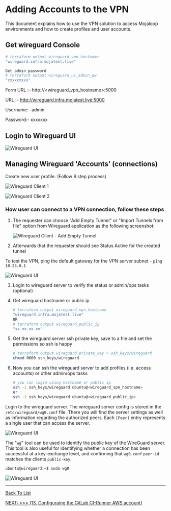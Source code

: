 # Adding Accounts to the VPN

This document explains how to use the VPN solution to access Mojaloop environments and how to create profiles and user accounts.

## Get wireguard Console

```bash
# terraform output wireguard_vpn_hostname
"wireguard.infra.mojatest.live"

Get admin password
# terraform output wireguard_ui_admin_pw
"xxxxxxxxx"
```
Form URL :- http://<wireguard_vpn_hostname>:5000

URL :- http://wireguard.infra.mojatest.live:5000

Username:- admin

Password:- xxxxxxx

## Login to Wireguard UI

![Wireguard UI](./d20.images/vpn-1-WireGuard-UI.png)



## Managing Wireguard 'Accounts' (connections)

Create new user profile. (Follow 8 step process)

![Wireguard Client 1](./d20.images/vpn-2-Wireguard-Clients.png)



![Wireguard Client 2](./d20.images/vpn-3-Wireguard-Clients.png)



### How user can connect to a VPN connection, follow these steps

1. The requester can choose  "Add Empty Tunnel"  or "Import Tunnels from file" option from Wireguard application as the following screenshot:

    ![Wireguard Client - Add Empty Tunnel](./d20.images/2011.png)
2. Afterwards that the requester should see Status Active for the created tunnel

To test the VPN, ping the default gateway for the VPN server subnet - `ping 10.25.0.1`

![Wireguard UI](./d20.images/vpn-4‎-verfication.png)



3. Login to wireguard server to verify the status or admin/ops tasks (optional)

1. Get wireguard hostname or public ip

   ``` bash
   # terraform output wireguard_vpn_hostname
   "wireguard.infra.mojatest.live"
   OR
   # terraform output wireguard_public_ip
   "xx.xx.xx.xx"
   ```

2. Get the wireguard server ssh private key, save to a file and set the permissions so ssh is happy

   ```bash
   # terraform output wireguard_private_key > ssh_keys/wireguard
   chmod 0600 ssh_keys/wireguard
   ```

3. Now you can ssh the wireguard server to add profiles (i.e. access accounts) or other admin/ops tasks

   ```bash
   # you can login using hostname or public ip
   ssh -i ssh_keys/wireguard ubuntu@<wireguard_vpn_hostname>
   or 
   ssh -i ssh_keys/wireguard ubuntu@<wireguard_public_ip>
   ```

Login to the wireguard server. The wireguard server config is stored in the `/etc/wireguard/wg0.conf` file. There you will find the server settings as well as information regarding the authorized peers. Each `[Peer]` entry represents a single user that can access the server.

![Wireguard UI](./d20.images/vpn-5-wg0.conf.png)

The "`wg`" tool can be used to identify the public key of the WireGuard server. This tool is also useful for identifying whether a connection has been successful at a key-exchange level, and confirming that `wg0.conf` `peer-id` matches the clients `public-key`.

```bash
ubuntu@wireguard:~$ sudo wg0
```

![Wireguard UI](./d20.images/vpn-6-wg0.png)



---

[Back To List](./d100.building.md)

[NEXT: >>>    (13. Configuraing the GitLab CI-Runner AWS account)](./d113.ci-runner-creds.md)
